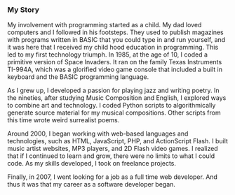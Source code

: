 ### My Story ###

My involvement with programming started as a child. My dad loved computers and I followed in his footsteps. They used to publish magazines with programs written in BASIC that you could type in and run yourself, and it was here that I received my child hood education in programming. This led to my first technology triumph. In 1985, at the age of 10, I coded a primitive version of Space Invaders. It ran on the family Texas Instruments TI-994A, which was a glorified video game console that included a built in keyboard and the BASIC programming language. 

As I grew up, I developed a passion for playing jazz and writing poetry. In the nineties, after studying Music Composition and English, I explored ways to combine art and technology. I coded Python scripts to algorithmically generate source material for my musical compositions. Other scripts from this time wrote weird surrealist poems.

Around 2000, I began working with web-based languages and technologies, such as HTML, JavaScript, PHP, and ActionScript Flash. I built music artist websites, MP3 players, and 2D Flash video games. I realized that if I continued to learn and grow, there were no limits to what I could code. As my skills developed, I took on freelance projects. 

Finally, in 2007, I went looking for a job as a full time web developer. And thus it was that my career as a software developer began.

